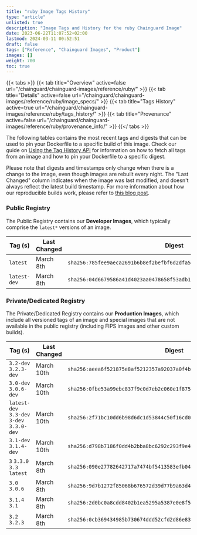 ```yaml
---
title: "ruby Image Tags History"
type: "article"
unlisted: true
description: "Image Tags and History for the ruby Chainguard Image"
date: 2023-06-22T11:07:52+02:00
lastmod: 2024-03-11 00:52:51
draft: false
tags: ["Reference", "Chainguard Images", "Product"]
images: []
weight: 700
toc: true
---
```


{{< tabs >}}
{{< tab title="Overview" active=false url="/chainguard/chainguard-images/reference/ruby/" >}}
{{< tab title="Details" active=false url="/chainguard/chainguard-images/reference/ruby/image_specs/" >}}
{{< tab title="Tags History" active=true url="/chainguard/chainguard-images/reference/ruby/tags_history/" >}}
{{< tab title="Provenance" active=false url="/chainguard/chainguard-images/reference/ruby/provenance_info/" >}}
{{</ tabs >}}

The following tables contains the most recent tags and digests that can be used to pin your Dockerfile to a specific build of this image. Check our guide on [Using the Tag History API](/chainguard/chainguard-images/using-the-tag-history-api/) for information on how to fetch all tags from an image and how to pin your Dockerfile to a specific digest.

Please note that digests and timestamps only change when there is a change to the image, even though images are rebuilt every night. The "Last Changed" column indicates when the image was last modified, and doesn't always reflect the latest build timestamp. For more information about how our reproducible builds work, please refer to [this blog post](https://www.chainguard.dev/unchained/reproducing-chainguards-reproducible-image-builds).

### Public Registry
The Public Registry contains our **Developer Images**, which typically comprise the `latest*` versions of an image.

| Tag (s)       | Last Changed | Digest                                                                    |
|---------------|--------------|---------------------------------------------------------------------------|
|  `latest`     | March 8th    | `sha256:785fee9aeca2691b6b8ef2befbf6d2dfa5db1ae266a3e2710c3f56e3bbff1e3d` |
|  `latest-dev` | March 8th    | `sha256:04d6679586a41d4023aa0478658f53adb1fc72fc36a584f140972c1e89529afc` |


### Private/Dedicated Registry
The Private/Dedicated Registry contains our **Production Images**, which include all versioned tags of an image and special images that are not available in the public registry (including FIPS images and other custom builds).

| Tag (s)                                     | Last Changed | Digest                                                                    |
|---------------------------------------------|--------------|---------------------------------------------------------------------------|
|  `3.2-dev` `3.2.3-dev`                      | March 10th   | `sha256:aeea6f521875e8af5212357a92037a0f4b23cfaeedb7f89ada2f909bd27b2aed` |
|  `3.0-dev` `3.0.6-dev`                      | March 10th   | `sha256:0fbe53a99ebc837f9c0d7eb2c060e1f875f61eae2172e4a86ecfe699fc744b44` |
|  `latest-dev` `3.3-dev` `3-dev` `3.3.0-dev` | March 10th   | `sha256:2f71bc10dd6b98d6dc1d53844c50f16cd0999055cb1199b1968c683cf55b8921` |
|  `3.1-dev` `3.1.4-dev`                      | March 10th   | `sha256:d798b7186f0dd4b2bba8bc6292c293f9e41d7ddf0af5dd76a8b6b711a58faeee` |
|  `3` `3.3.0` `3.3` `latest`                 | March 8th    | `sha256:090e27782642717a7474bf5413583efb047f98a74a9ffa504e09bf6b02a9b5a1` |
|  `3.0` `3.0.6`                              | March 8th    | `sha256:9d7b1272f85068b676572d39d77b9a63d4393c4642e6414f9e2ab5cf88eb176c` |
|  `3.1.4` `3.1`                              | March 8th    | `sha256:2d0bc0a8cdd8402b1ea5295a5387e0e8f5aa5173c38718046fa858341c463944` |
|  `3.2` `3.2.3`                              | March 8th    | `sha256:0cb369434985b730674ddd52cfd2d86e8385bc9e2dd383f150e92138f1345049` |

